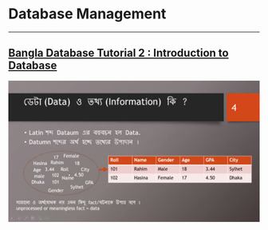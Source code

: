 # Database Management 
---
 ## [Bangla Database Tutorial 2 : Introduction to Database](https://www.youtube.com/watch?v=8fKPGcdw7_c&list=PLgH5QX0i9K3qLcx9DvVDWmNJ7riPvxzCD&index=2&t=203s)


 ![Data vs Information](./Image/Data-Infromationg-Difference.png)
 